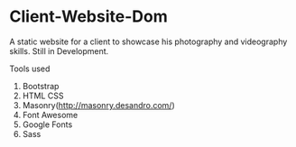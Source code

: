 # Client-Website-Dom
A static website for a client to showcase his photography and videography skills. Still in Development.

Tools used

1. Bootstrap 
2. HTML CSS 
3. Masonry(http://masonry.desandro.com/) 
4. Font Awesome
5. Google Fonts
6. Sass
